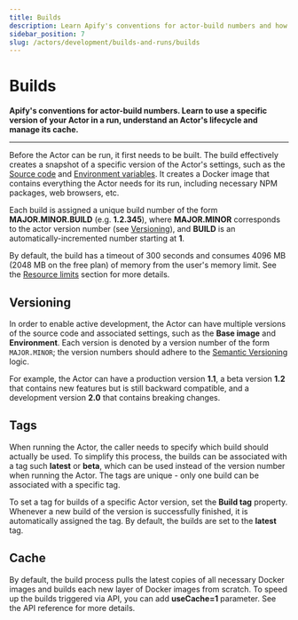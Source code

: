 ```yaml
---
title: Builds
description: Learn Apify's conventions for actor-build numbers and how to use a specific version of your Actor in a run.
sidebar_position: 7
slug: /actors/development/builds-and-runs/builds
---
```


# [](#builds)Builds

**Apify's conventions for actor-build numbers. Learn to use a specific version of your Actor in a run, understand an Actor's lifecycle and manage its cache.**

---

Before the Actor can be run, it first needs to be built. The build effectively creates a snapshot of a specific version of the Actor's settings, such as the [Source code](../actor_definition/source_code/index.mdx) and [Environment variables](../actor_definition/environment_variables.md). It creates a Docker image that contains everything the Actor needs for its run, including necessary NPM packages, web browsers, etc.

Each build is assigned a unique build number of the form **MAJOR\.MINOR\.BUILD** (e.g. **1\.2\.345**), where **MAJOR\.MINOR** corresponds to the actor version number (see [Versioning](#versioning)), and **BUILD** is an automatically-incremented number starting at **1**.

By default, the build has a timeout of 300 seconds and consumes 4096 MB (2048 MB on the free plan) of memory from the user's memory limit. See the [Resource limits](../../running/index.md) section for more details.

## [](#versioning)Versioning

In order to enable active development, the Actor can have multiple versions of the source code and associated settings, such as the **Base image** and **Environment**. Each version is denoted by a version number of the form `MAJOR.MINOR`; the version numbers should adhere to the [Semantic Versioning](http://semver.org/) logic.

For example, the Actor can have a production version **1.1**, a beta version **1.2** that contains new features but is still backward compatible, and a development version **2.0** that contains breaking changes.

## [](#tags)Tags

When running the Actor, the caller needs to specify which build should actually be used. To simplify this process, the builds can be associated with a tag such **latest** or **beta**, which can be used instead of the version number when running the Actor. The tags are unique - only one build can be associated with a specific tag.

To set a tag for builds of a specific Actor version, set the **Build tag** property. Whenever a new build of the version is successfully finished, it is automatically assigned the tag. By default, the builds are set to the **latest** tag.

## [](#cache)Cache

By default, the build process pulls the latest copies of all necessary Docker images and builds each new layer of Docker images from scratch. To speed up the builds triggered via API, you can add **useCache=1** parameter. See the API reference for more details.

